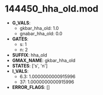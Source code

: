# 144450_hha_old.mod

- **G_VALS**:
  - gkbar_hha_old: 1.0
  - gnabar_hha_old: 0.0
- **GATES**:
  - s: 1
  - n: 2
- **SUFFIX**: hha_old
- **GMAX_NAME**: gkbar_hha_old
- **STATES**: ['s', 'n']
- **I_VALS**:
  - 6.3: 1.0000000000915996
  - 37: 1.0000000000915996
- **ERROR_FLAGS**: []
